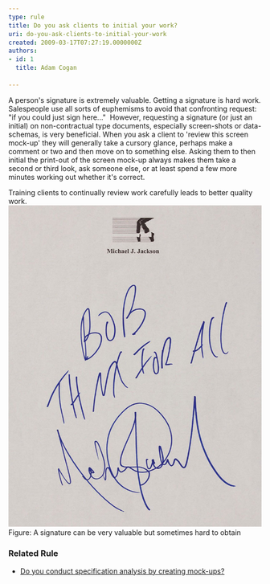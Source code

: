```yaml
---
type: rule
title: Do you ask clients to initial your work?
uri: do-you-ask-clients-to-initial-your-work
created: 2009-03-17T07:27:19.0000000Z
authors:
- id: 1
  title: Adam Cogan

---
```


 ​​​A person's signature is extremely valuable. Getting a signature is hard work. Salespeople use all sorts of euphemisms to avoid that confronting request: "if you could just sign here..." ​ 
However, requesting a signature (or just an initial) on non-contractual type documents, especially screen-shots or data-schemas, is very beneficial. When you ask a client to 'review this screen mock-up' they will generally take a cursory glance, perhaps make a comment or two and then move on to something else. Asking them to then initial the print-out of the screen mock-up always makes them take a second or third look, ask someone else, or at least spend a few more minutes working out whether it's correct.

Training clients to continually review work carefully leads to better quality work.
![signature](SuccessfulProjects_Signature.jpg)Figure: A signature can be very valuable but sometimes hard to obtain
### Related Rule

- [Do you conduct specification analysis by creating mock-ups?​​](/_layouts/15/FIXUPREDIRECT.ASPX?WebId=3dfc0e07-e23a-4cbb-aac2-e778b71166a2&TermSetId=07da3ddf-0924-4cd2-a6d4-a4809ae20160&TermId=63802172-2609-4a24-816b-bbf10a190109)



